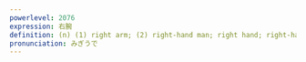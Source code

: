 ```yaml
---
powerlevel: 2076
expression: 右腕
definition: (n) (1) right arm; (2) right-hand man; right hand; right-hand person; (P)
pronunciation: みぎうで
---
```

